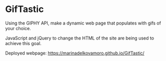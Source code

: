 # GifTastic

 Using the GIPHY API, make a dynamic web page that populates with gifs of your choice.

 JavaScript and jQuery to change the HTML of the site are being used to achieve this goal.

Deployed webpage: https://marinadelkovamoro.github.io/GifTastic/ 
